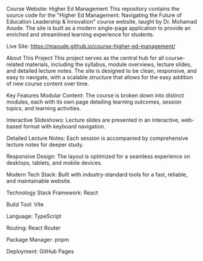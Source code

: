 Course Website: Higher Ed Management
This repository contains the source code for the "Higher Ed Management: Navigating the Future of Education Leadership & Innovation" course website, taught by Dr. Mohamad Aoude. The site is built as a modern single-page application to provide an enriched and streamlined learning experience for students.

Live Site: https://maoude.github.io/course-higher-ed-management/

About This Project
This project serves as the central hub for all course-related materials, including the syllabus, module overviews, lecture slides, and detailed lecture notes. The site is designed to be clean, responsive, and easy to navigate, with a scalable structure that allows for the easy addition of new course content over time.

Key Features
Modular Content: The course is broken down into distinct modules, each with its own page detailing learning outcomes, session topics, and learning activities.

Interactive Slideshows: Lecture slides are presented in an interactive, web-based format with keyboard navigation.

Detailed Lecture Notes: Each session is accompanied by comprehensive lecture notes for deeper study.

Responsive Design: The layout is optimized for a seamless experience on desktops, tablets, and mobile devices.

Modern Tech Stack: Built with industry-standard tools for a fast, reliable, and maintainable website.

Technology Stack
Framework: React

Build Tool: Vite

Language: TypeScript

Routing: React Router

Package Manager: pnpm

Deployment: GitHub Pages